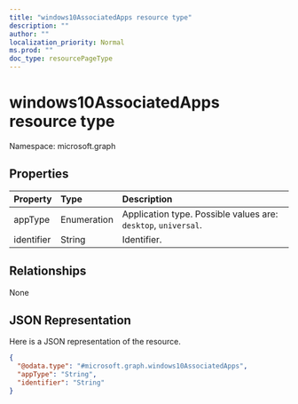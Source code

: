 ```yaml
---
title: "windows10AssociatedApps resource type"
description: ""
author: ""
localization_priority: Normal
ms.prod: ""
doc_type: resourcePageType
---
```


# windows10AssociatedApps resource type


Namespace: microsoft.graph



## Properties
|Property|Type|Description|
|:---|:---|:---|
|appType|Enumeration|Application type. Possible values are: `desktop`, `universal`.|
|identifier|String|Identifier.|

## Relationships
None

## JSON Representation
Here is a JSON representation of the resource.
<!-- {
  "blockType": "resource",
  "@odata.type": "microsoft.graph.windows10AssociatedApps"
}
-->
``` json
{
  "@odata.type": "#microsoft.graph.windows10AssociatedApps",
  "appType": "String",
  "identifier": "String"
}
```


